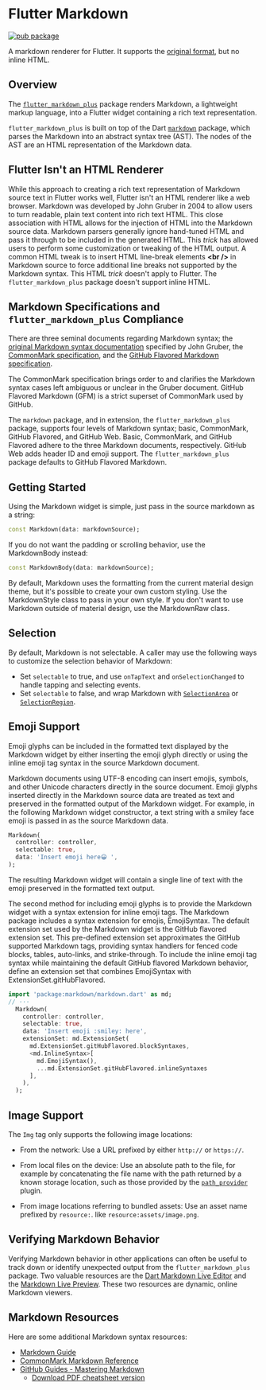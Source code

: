# Flutter Markdown
[![pub package](https://img.shields.io/pub/v/flutter_markdown_plus.svg)](https://pub.dartlang.org/packages/flutter_markdown_plus)

A markdown renderer for Flutter. It supports the
[original format](https://daringfireball.net/projects/markdown/), but no inline
HTML.

## Overview

The [`flutter_markdown_plus`](https://pub.dev/packages/flutter_markdown_plus) package
renders Markdown, a lightweight markup language, into a Flutter widget
containing a rich text representation.

`flutter_markdown_plus` is built on top of the Dart
[`markdown`](https://pub.dev/packages/markdown) package, which parses
the Markdown into an abstract syntax tree (AST). The nodes of the AST are an
HTML representation of the Markdown data.

## Flutter Isn't an HTML Renderer

While this approach to creating a rich text representation of Markdown source
text in Flutter works well, Flutter isn't an HTML renderer like a web browser.
Markdown was developed by John Gruber in 2004 to allow users to turn readable,
plain text content into rich text HTML. This close association with HTML allows
for the injection of HTML into the Markdown source data. Markdown parsers
generally ignore hand-tuned HTML and pass it through to be included in the
generated HTML. This *trick* has allowed users to perform some customization
or tweaking of the HTML output. A common HTML tweak is to insert HTML line-break
elements **\<br />** in Markdown source to force additional line breaks not
supported by the Markdown syntax. This HTML *trick* doesn't apply to Flutter. The
`flutter_markdown_plus` package doesn't support inline HTML.

## Markdown Specifications and `flutter_markdown_plus` Compliance

There are three seminal documents regarding Markdown syntax; the
[original Markdown syntax documentation](https://daringfireball.net/projects/markdown/syntax)
specified by John Gruber, the
[CommonMark specification](https://spec.commonmark.org/0.29/), and the
[GitHub Flavored Markdown specification](https://github.github.com/gfm/).

The CommonMark specification brings order to and clarifies the Markdown syntax
cases left ambiguous or unclear in the Gruber document. GitHub Flavored
Markdown (GFM) is a strict superset of CommonMark used by GitHub.

The `markdown` package, and in extension, the `flutter_markdown_plus` package, supports
four levels of Markdown syntax; basic, CommonMark, GitHub Flavored, and GitHub
Web. Basic, CommonMark, and GitHub Flavored adhere to the three Markdown
documents, respectively. GitHub Web adds header ID and emoji support. The
`flutter_markdown_plus` package defaults to GitHub Flavored Markdown.

## Getting Started

Using the Markdown widget is simple, just pass in the source markdown as a
string:

<?code-excerpt "example/lib/readme_excerpts.dart (CreateMarkdown)"?>
```dart
const Markdown(data: markdownSource);
```

If you do not want the padding or scrolling behavior, use the MarkdownBody
instead:

<?code-excerpt "example/lib/readme_excerpts.dart (CreateMarkdownBody)"?>
```dart
const MarkdownBody(data: markdownSource);
```

By default, Markdown uses the formatting from the current material design theme,
but it's possible to create your own custom styling. Use the MarkdownStyle class
to pass in your own style. If you don't want to use Markdown outside of material
design, use the MarkdownRaw class.

## Selection

By default, Markdown is not selectable. A caller may use the following ways to
customize the selection behavior of Markdown:

* Set `selectable` to true, and use `onTapText` and `onSelectionChanged` to
  handle tapping and selecting events.
* Set `selectable` to false, and wrap Markdown with [`SelectionArea`](https://api.flutter.dev/flutter/material/SelectionArea-class.html) or [`SelectionRegion`](https://api.flutter.dev/flutter/widgets/SelectableRegion-class.html).

## Emoji Support

Emoji glyphs can be included in the formatted text displayed by the Markdown
widget by either inserting the emoji glyph directly or using the inline emoji
tag syntax in the source Markdown document.

Markdown documents using UTF-8 encoding can insert emojis, symbols, and other
Unicode characters directly in the source document. Emoji glyphs inserted
directly in the Markdown source data are treated as text and preserved in the
formatted output of the Markdown widget. For example, in the following Markdown
widget constructor, a text string with a smiley face emoji is passed in as the
source Markdown data.

<?code-excerpt "example/lib/readme_excerpts.dart (CreateMarkdownWithEmoji)"?>
```dart
Markdown(
  controller: controller,
  selectable: true,
  data: 'Insert emoji here😀 ',
);
```

The resulting Markdown widget will contain a single line of text with the
emoji preserved in the formatted text output.

The second method for including emoji glyphs is to provide the Markdown
widget with a syntax extension for inline emoji tags. The Markdown
package includes a syntax extension for emojis, EmojiSyntax. The default
extension set used by the Markdown widget is the GitHub flavored extension
set. This pre-defined extension set approximates the GitHub supported
Markdown tags, providing syntax handlers for fenced code blocks, tables,
auto-links, and strike-through. To include the inline emoji tag syntax
while maintaining the default GitHub flavored Markdown behavior, define
an extension set that combines EmojiSyntax with ExtensionSet.gitHubFlavored.

<?code-excerpt "example/lib/readme_excerpts.dart (CreateMarkdownWithEmojiExtension)"?>
```dart
import 'package:markdown/markdown.dart' as md;
// ···
  Markdown(
    controller: controller,
    selectable: true,
    data: 'Insert emoji :smiley: here',
    extensionSet: md.ExtensionSet(
      md.ExtensionSet.gitHubFlavored.blockSyntaxes,
      <md.InlineSyntax>[
        md.EmojiSyntax(),
        ...md.ExtensionSet.gitHubFlavored.inlineSyntaxes
      ],
    ),
  );
```

## Image Support

The `Img` tag only supports the following image locations:

* From the network: Use a URL prefixed by either `http://` or `https://`.

* From local files on the device: Use an absolute path to the file, for example by
  concatenating the file name with the path returned by a known storage location,
  such as those provided by the [`path_provider`](https://pub.dartlang.org/packages/path_provider)
  plugin.

* From image locations referring to bundled assets: Use an asset name prefixed by `resource:`.
  like `resource:assets/image.png`.

## Verifying Markdown Behavior

Verifying Markdown behavior in other applications can often be useful to track
down or identify unexpected output from the `flutter_markdown_plus` package. Two
valuable resources are the
[Dart Markdown Live Editor](https://dart-lang.github.io/markdown/) and the
[Markdown Live Preview](https://markdownlivepreview.com/). These two resources
are dynamic, online Markdown viewers.

## Markdown Resources

Here are some additional Markdown syntax resources:

- [Markdown Guide](https://www.markdownguide.org/)
- [CommonMark Markdown Reference](https://commonmark.org/help/)
- [GitHub Guides - Mastering Markdown](https://guides.github.com/features/mastering-markdown/#GitHub-flavored-markdown)
  - [Download PDF cheatsheet version](https://guides.github.com/pdfs/markdown-cheatsheet-online.pdf)
